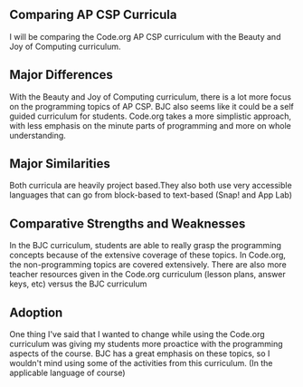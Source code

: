 ## Comparing AP CSP Curricula
I will be comparing the Code.org AP CSP curriculum with the Beauty and Joy of Computing curriculum.

## Major Differences
With the Beauty and Joy of Computing curriculum, there is a lot more focus on the programming topics of AP CSP. BJC also seems like it could be a self guided curriculum for students. Code.org takes a more simplistic approach, with less emphasis on the minute parts of programming and more on whole understanding.

## Major Similarities
Both curricula are heavily project based.They also both use very accessible languages that can go from block-based to text-based (Snap! and App Lab)

## Comparative Strengths and Weaknesses
In the BJC curriculum, students are able to really grasp the programming concepts because of the extensive coverage of these topics. In Code.org, the non-programming topics are covered extensively. There are also more teacher resources given in the Code.org curriculum (lesson plans, answer keys, etc) versus the BJC curriculum

## Adoption 
One thing I've said that I wanted to change while using the Code.org curriculum was giving my students more proactice with the programming aspects of the course. BJC has a great emphasis on these topics, so I wouldn't mind using some of the activities from this curriculum. (In the applicable language of course)


